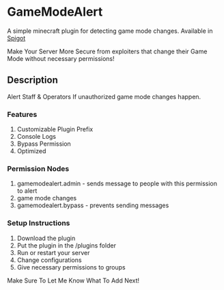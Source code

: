 # GameModeAlert

A simple minecraft plugin for detecting game mode changes. Available in [Spigot](https://www.spigotmc.org/resources/gamemodealert-alert-staff-on-game-mode-change.115851/)

Make Your Server More Secure from exploiters that change their Game Mode without necessary permissions!

## Description

Alert Staff & Operators If unauthorized game mode changes happen.

### Features

1. Customizable Plugin Prefix
2. Console Logs
3. Bypass Permission
4. Optimized

### Permission Nodes

1. gamemodealert.admin - sends message to people with this permission to alert
2. game mode changes
3. gamemodealert.bypass - prevents sending messages

### Setup Instructions
1. Download the plugin
2. Put the plugin in the /plugins folder
3. Run or restart your server
4. Change configurations
5. Give necessary permissions to groups

Make Sure To Let Me Know What To Add Next!
